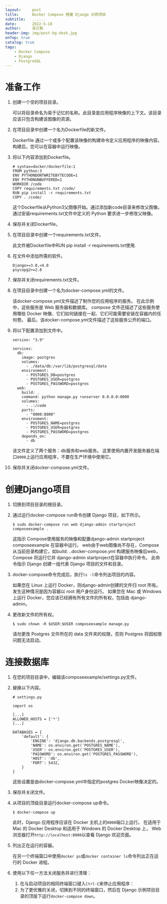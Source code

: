 ```yaml
---
layout:     post
title:      Docker Compose 搭建 Django 示例项目
subtitle:   ......
date:       2022-5-18
author:     呆贝斯
header-img: img/post-bg-desk.jpg
onTop: true
catalog: true
tags:
    - Docker Compose
    - Django
    - PostgreSQL
---
```

# 准备工作
1. 创建一个空的项目目录。

    可以将目录命名为易于记忆的名称。此目录是应用程序映像的上下文。该目录应该只包含构建该图像的资源。

2. 在项目目录中创建一个名为Dockerfile的新文件。

    Dockerfile 通过一个或多个配置该映像的构建命令定义应用程序的映像内容。构建后，您可以在容器中运行映像。

3. 将以下内容添加到Dockerfile。

    ```
    # syntax=docker/dockerfile:1
    FROM python:3
    ENV PYTHONDONTWRITEBYTECODE=1
    ENV PYTHONUNBUFFERED=1
    WORKDIR /code
    COPY requirements.txt /code/
    RUN pip install -r requirements.txt
    COPY . /code/
    ```
    这个Dockerfile从Python3父图像开始。通过添加新code目录来修改父图像。通过安装requirements.txt文件中定义的 Python 要求进一步修改父映像。

4. 保存并关闭Dockerfile。

5. 在项目目录中创建一个requirements.txt文件。

    此文件被Dockerfile中RUN pip install -r requirements.txt使用.

6. 在文件中添加所需的软件。

    ```
    Django>=3.0,<4.0
    psycopg2>=2.8
    ```

7. 保存并关闭requirements.txt文件。

8. 在项目目录中创建一个名为docker-compose.yml的文件。

    该docker-compose.yml文件描述了制作您的应用程序的服务。
    在此示例中，这些服务是 Web 服务器和数据库。
    compose 文件还描述了这些服务使用哪些 Docker 映像、它们如何链接在一起、它们可能需要安装在容器内的任何卷。
    最后，该docker-compose.yml文件描述了这些服务公开的端口。

9. 将以下配置添加到文件中。

    ```
    version: "3.9"
       
    services:
      db:
        image: postgres
        volumes:
          - ./data/db:/var/lib/postgresql/data
        environment:
          - POSTGRES_DB=postgres
          - POSTGRES_USER=postgres
          - POSTGRES_PASSWORD=postgres
      web:
        build: .
        command: python manage.py runserver 0.0.0.0:8000
        volumes:
          - .:/code
        ports:
          - "8000:8000"
        environment:
          - POSTGRES_NAME=postgres
          - POSTGRES_USER=postgres
          - POSTGRES_PASSWORD=postgres
        depends_on:
          - db
    ```
    该文件定义了两个服务：db服务和web服务。
    这里使用内置开发服务器在端口`8000`上运行应用程序，不要在生产环境中使用它。

10. 保存并关闭docker-compose.yml文件。

# 创建Django项目
1. 切换到项目目录的根目录。

2. 通过运行docker-compose run命令创建 Django 项目，如下所示。

    ```
    $ sudo docker-compose run web django-admin startproject composeexample .
    ```
    这指示 Compose使用服务的映像和配置django-admin startproject composeexample 在容器中运行。
    web由于web图像尚不存在，Compose 从当前目录构建它，如build: ..docker-compose.yml
    构建服务映像后web，Compose 将运行它并 django-admin startproject在容器中执行命令。
    此命令指示 Django 创建一组代表 Django 项目的文件和目录。

3. docker-compose命令完成后，执行`ls -l`命令列出项目的内容。

    如果您在 Linux 上运行 Docker，则django-admin创建的文件归 root 所有。
    发生这种情况是因为容器以 root 用户身份运行。
    如果您在 Mac 或 Windows 上运行 Docker，您应该已经拥有所有文件的所有权，包括由 django-admin。

4. 更改新文件的所有权。

    ```
    $ sudo chown -R $USER:$USER composeexample manage.py
    ```
    请勿更改 Postgres 文件所在的 data 文件夹的权限，否则 Postgres 将因权限问题无法启动。

# 连接数据库

1. 在您的项目目录中，编辑该composeexample/settings.py文件。

2. 替换以下内容。

    ```
    # settings.py
    
    import os
       
    [...]
    ALLOWED_HOSTS = ['*']
    [...]
    
    DATABASES = {
        'default': {
            'ENGINE': 'django.db.backends.postgresql',
            'NAME': os.environ.get('POSTGRES_NAME'),
            'USER': os.environ.get('POSTGRES_USER'),
            'PASSWORD': os.environ.get('POSTGRES_PASSWORD'),
            'HOST': 'db',
            'PORT': 5432,
        }
    }
    ```
    这些设置是由docker-compose.yml中指定的postgres Docker映像决定的。

3. 保存并关闭文件。

4. 从项目的顶级目录运行docker-compose up命令。

    ```
    $ docker-compose up
    ```
    此时，Django 应用程序应该在 Docker 主机上的`8000`端口上运行。
    在适用于 Mac 的 Docker Desktop 和适用于 Windows 的 Docker Desktop 上，
    Web 浏览器打开`http://localhost:8000`以查看 Django 欢迎页面。

5. 列出正在运行的容器。 

    在另一个终端窗口中使用`docker ps`或`docker container ls`命令列出正在运行的 Docker 进程。

6. 使用以下任一方法关闭服务并进行清理：
    1. 在与启动项目的相同终端窗口键入`Ctrl-C`来停止应用程序：
    2. 为了更优雅的关闭，切换到不同的终端窗口，然后在 Django 示例项目目录的顶层下运行`docker-compose down`。
